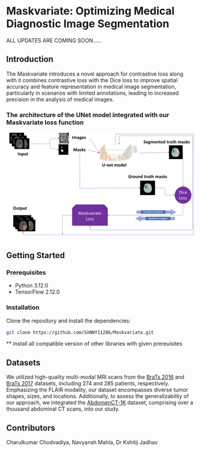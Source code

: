# Maskvariate: Optimizing Medical Diagnostic Image Segmentation

ALL UPDATES ARE COMING SOON......

## Introduction
The Maskvariate introduces a novel approach for contrastive loss along with it combines contrastive loss with the Dice loss to improve spatial accuracy and feature representation in medical image segmentation, particularly in scenarios with limited annotations, leading to increased precision in the analysis of medical images.

### The architecture of the UNet model integrated with our Maskvariate loss function
<img src="https://github.com/SUNNY11286/Maskvariate/blob/main/UnetD2.png" alt="Flowchart" />

## Getting Started

### Prerequisites
- Python 3.12.0
- TensorFlow 2.12.0

### Installation
Clone the repository and install the dependencies:

```bash
git clone https://github.com/SUNNY11286/Maskvariate.git
```
** install all compatible version of other libraries with given prereuisites

## Datasets

We utilized high-quality multi-modal MRI scans from the [BraTs 2016](https://www.smir.ch/BRATS/Start2016) and [BraTs 2017](https://www.med.upenn.edu/sbia/brats2017/data.html) datasets, including 274 and 285 patients, respectively. Emphasizing the FLAIR modality, our dataset encompasses diverse tumor shapes, sizes, and locations. Additionally, to assess the generalizability of our approach, we integrated the [AbdomenCT-1K](https://github.com/JunMa11/AbdomenCT-1K) dataset, comprising over a thousand abdominal CT scans, into our study.

## Contributors
Charulkumar Chodvadiya, Navyansh Mahla, Dr Kshitij Jadhav

